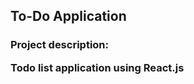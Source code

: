 <h2>To-Do Application</h2>
<h3>Project description:<br>
  <p>Todo list application using React.js</p>
</h3>
